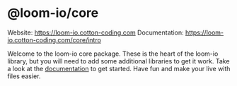 # @loom-io/core

Website: https://loom-io.cotton-coding.com
Documentation: https://loom-io.cotton-coding.com/core/intro

Welcome to the loom-io core package. These is the heart of the loom-io library, but you will need to add some additional libraries to get it work. Take a look at the [documentation](https://loom-io.cotton-coding.com/core/intro) to get started. Have fun and make your live with files easier.
